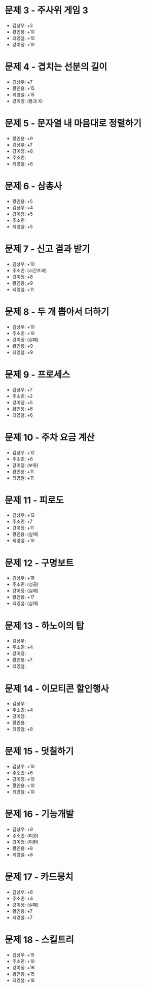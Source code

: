 # 문제 3 - 주사위 게임 3
- 김상우: +3
- 황인용: +10
- 최영철: +10
- 강이정: +10

# 문제 4 - 겹치는 선분의 길이
- 김상우: +7
- 황인용: +15
- 최영철: +15
- 강이정: (통과 X)

# 문제 5 - 문자열 내 마음대로 정렬하기
- 황인용: +9
- 김상우: +7
- 강이정: +8
- 주소민:
- 최영철: +8

# 문제 6 - 삼총사
- 황인용: +5
- 김상우: +4
- 강이정: +5
- 주소민:
- 최영철: +5

# 문제 7 - 신고 결과 받기
- 김상우: +10
- 주소민: (시간초과)
- 강이정: +8
- 황인용: +9
- 최영철: +11

# 문제 8 - 두 개 뽑아서 더하기
- 김상우: +10
- 주소민: +10
- 강이정: (실패)
- 황인용: +9
- 최영철: +9

# 문제 9 - 프로세스
- 김상우: +7
- 주소민: +2
- 강이정: +5
- 황인용: +6
- 최영철: +6

# 문제 10 - 주차 요금 계산
- 김상우: +12
- 주소민: +6
- 강이정: (보류)
- 황인용: +11
- 최영철: +11

# 문제 11 - 피로도
- 김상우: +12
- 주소민: +7
- 강이정: +11
- 황인용: (실패)
- 최영철: +10

# 문제 12 - 구명보트
- 김상우: +18
- 주소민: (성공)
- 강이정: (실패)
- 황인용: +17
- 최영철: (실패)

# 문제 13 - 하노이의 탑
- 김상우:
- 주소민: +4
- 강이정:
- 황인용: +7
- 최영철:

# 문제 14 - 이모티콘 할인행사
- 김상우:
- 주소민: +4
- 강이정:
- 황인용:
- 최영철: +8

# 문제 15 - 덧칠하기
- 김상우: +10
- 주소민: +6
- 강이정: +10
- 황인용: +10
- 최영철: +10

# 문제 16 - 기능개발
- 김상우: +9
- 주소민: (미완)
- 강이정: (미완)
- 황인용: +8
- 최영철: +8

# 문제 17 - 카드뭉치
- 김상우: +8
- 주소민: +4
- 강이정: (실패)
- 황인용: +7
- 최영철: +7

# 문제 18 - 스킬트리
- 김상우: +15
- 주소민: +10
- 강이정: +16
- 황인용: +15
- 최영철: +16
